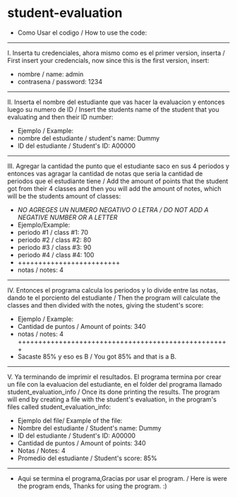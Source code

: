 # student-evaluation
- Como Usar el codigo / How to use the code:
--------------------------------------------------------------------------
I. Inserta tu credenciales, ahora mismo como es el primer version, inserta / First insert your credencials, now since this is the first version, insert:
- nombre / name: admin
- contrasena / password: 1234
---------------------------------------------------------------------------
II. Inserta el nombre del estudiante que vas hacer la evaluacion y entonces luego su numero de ID / Insert the students name of the student that you evaluating and then their ID number:
- Ejemplo / Example:
- nombre del estudiante / student's name: Dummy
- ID del estudiante / Student's ID: A00000
---------------------------------------------------
III. Agregar la cantidad the punto que el estudiante saco en sus 4 periodos y entonces vas agragar la cantidad de notas que seria la cantidad de periodos que el estudiante tiene / Add the amount of points that the student got from their 4 classes and then you will add the amount of notes, which will be the students amount of classes:
- *NO AGREGES UN NUMERO NEGATIVO O LETRA / DO NOT ADD A NEGATIVE NUMBER OR A LETTER*
- Ejemplo/Example:
- periodo #1 / class #1: 70
- periodo #2 / class #2: 80
- periodo #3 / class #3: 90
- periodo #4 / class #4: 100
- +++++++++++++++++++++++++
- notas / notes: 4
-------------------------------------------------------------
IV. Entonces el programa calcula los periodos y lo divide entre las notas, dando te el porciento del estudiante / Then the program will calculate the classes and then divided with the notes, giving the student's score:
- Ejemplo / Example:
- Cantidad de puntos / Amount of points: 340
- notas / notes: 4
  ++++++++++++++++++++++++++++++++++++++++++++++++++++
- Sacaste 85% y eso es B / You got 85% and that is a B.
---------------------------------------------------------
V. Ya terminando de imprimir el resultados. El programa termina por crear un file con la evaluacion del estudiante, en el folder del programa llamado student_evaluation_info / Once its done printing the results. The program will end by creating a file with the student's evaluation, in the program's files called student_evaluation_info:

 - Ejemplo del file/ Example of the file:
 - Nombre del estudiante / Student's name: Dummy
 - ID del estudiante / Student's ID: A00000
 - Cantidad de puntos / Amount of points: 340
 - Notas / Notes: 4
 - Promedio del estudiante / Student's score: 85%
  
-----------------------------------------------------------------------------------------------------------------------
  - Aqui se termina el programa,Gracias por usar el program. / Here is were the program ends, Thanks for using the program. :)
